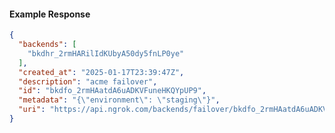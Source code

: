 <!-- Code generated for API Clients. DO NOT EDIT. -->
#### Example Response
```json
{
  "backends": [
    "bkdhr_2rmHARilIdKUbyA50dy5fnLP0ye"
  ],
  "created_at": "2025-01-17T23:39:47Z",
  "description": "acme failover",
  "id": "bkdfo_2rmHAatdA6uADKVFuneHKQYpUP9",
  "metadata": "{\"environment\": \"staging\"}",
  "uri": "https://api.ngrok.com/backends/failover/bkdfo_2rmHAatdA6uADKVFuneHKQYpUP9"
}
